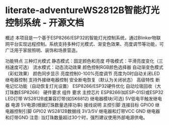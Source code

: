 # literate-adventureWS2812B智能灯光控制系统 - 开源文档
概述
本项目是一个基于ESP8266/ESP32的智能灯光控制系统，通过Blinker物联网平台实现远程控制。系统支持多种灯光模式、渐变色效果、亮度调节等功能，可广泛用于家居照明、装饰和场景营造。

功能特点
​​三种灯光模式​​
静态模式：固定颜色和亮度
呼吸模式：平滑亮度变化（三档速度可选）
流水模式：动态流动效果
​​颜色控制​​
RGB颜色选择器
自动渐变色模式（彩虹效果）
颜色同步显示
​​亮度控制​​
0-100%亮度调节
亮度为0时自动关闭LED
​​继电器控制​​
支持外接继电器控制
安全断电恢复（默认为关闭状态）
​​高级特性​​
断电记忆功能（自动恢复灯光设置）
ESP8266/ESP32硬件优化
自动垃圾回收（大灯珠数ESP8266）
硬件要求
组件	要求
主控芯片	ESP8266(如ESP-01S)或ESP32
LED灯带	WS2812B或兼容灯带(如SK6812)
继电器模块(可选)	5V低电平触发继电器
电源	5V电源(根据灯珠数量选择功率)
接线说明
主控引脚	连接目标
GPIO0	继电器控制引脚
GPIO2	WS2812B数据线
3V3/5V	继电器和灯带VCC
GND	继电器和灯带GND
​​注意​​: 当灯珠数量超过30个时，强烈建议使用外部电源供电。
